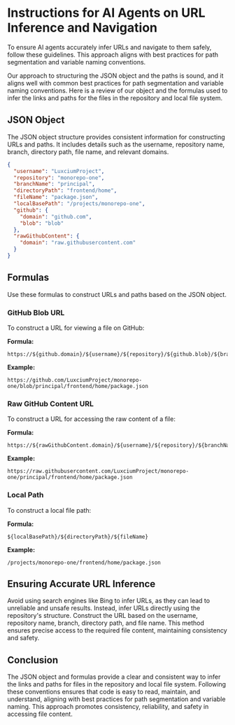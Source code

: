 # Instructions for AI Agents on URL Inference and Navigation

To ensure AI agents accurately infer URLs and navigate to them safely, follow these guidelines. This approach aligns with best practices for path segmentation and variable naming conventions.

Our approach to structuring the JSON object and the paths is sound, and it aligns well with common best practices for path segmentation and variable naming conventions. Here is a review of our object and the formulas used to infer the links and paths for the files in the repository and local file system.

## JSON Object

The JSON object structure provides consistent information for constructing URLs and paths. It includes details such as the username, repository name, branch, directory path, file name, and relevant domains.

```json
{
  "username": "LuxciumProject",
  "repository": "monorepo-one",
  "branchName": "principal",
  "directoryPath": "frontend/home",
  "fileName": "package.json",
  "localBasePath": "/projects/monorepo-one",
  "github": {
    "domain": "github.com",
    "blob": "blob"
  },
  "rawGithubContent": {
    "domain": "raw.githubusercontent.com"
  }
}
```

## Formulas

Use these formulas to construct URLs and paths based on the JSON object.

### GitHub Blob URL

To construct a URL for viewing a file on GitHub:

**Formula:**
```
https://${github.domain}/${username}/${repository}/${github.blob}/${branchName}/${directoryPath}/${fileName}
```

**Example:**
```
https://github.com/LuxciumProject/monorepo-one/blob/principal/frontend/home/package.json
```

### Raw GitHub Content URL

To construct a URL for accessing the raw content of a file:

**Formula:**
```
https://${rawGithubContent.domain}/${username}/${repository}/${branchName}/${directoryPath}/${fileName}
```

**Example:**
```
https://raw.githubusercontent.com/LuxciumProject/monorepo-one/principal/frontend/home/package.json
```

### Local Path

To construct a local file path:

**Formula:**
```
${localBasePath}/${directoryPath}/${fileName}
```

**Example:**
```
/projects/monorepo-one/frontend/home/package.json
```

## Ensuring Accurate URL Inference

Avoid using search engines like Bing to infer URLs, as they can lead to unreliable and unsafe results. Instead, infer URLs directly using the repository's structure. Construct the URL based on the username, repository name, branch, directory path, and file name. This method ensures precise access to the required file content, maintaining consistency and safety.

## Conclusion

The JSON object and formulas provide a clear and consistent way to infer the links and paths for files in the repository and local file system. Following these conventions ensures that code is easy to read, maintain, and understand, aligning with best practices for path segmentation and variable naming. This approach promotes consistency, reliability, and safety in accessing file content.
